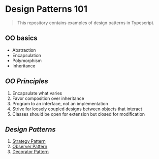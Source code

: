 # Design Patterns 101

> This repository contains examples of design patterns in Typescript.

## OO basics

- Abstraction
- Encapsulation
- Polymorphism
- Inheritance

## _OO Principles_

1. Encapsulate what varies
1. Favor composition over inheritance
1. Program to an interface, not an implementation
1. Strive for loosely coupled designs between objects that interact
1. Classes should be open for extension but closed for modification

## _Design Patterns_

1. [Strategy Pattern](./strategy-pattern/README.md)
1. [Observer Pattern](./observer-pattern/README.md)
1. [Decorator Pattern](./decorator-pattern/README.md)
